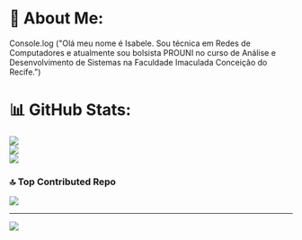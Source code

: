 # 💫 About Me:
Console.log ("Olá meu nome é Isabele. Sou técnica em Redes de Computadores e atualmente sou bolsista PROUNI no curso de Análise e Desenvolvimento de Sistemas na Faculdade Imaculada Conceição do Recife.")

# 📊 GitHub Stats:
![](https://github-readme-stats.vercel.app/api?username=isabele-eduarda&theme=dark&hide_border=false&include_all_commits=false&count_private=false)<br/>
![](https://nirzak-streak-stats.vercel.app/?user=isabele-eduarda&theme=dark&hide_border=false)<br/>
![](https://github-readme-stats.vercel.app/api/top-langs/?username=isabele-eduarda&theme=dark&hide_border=false&include_all_commits=false&count_private=false&layout=compact)

### 🔝 Top Contributed Repo
![](https://github-contributor-stats.vercel.app/api?username=isabele-eduarda&limit=5&theme=darcula&combine_all_yearly_contributions=true)

---
[![](https://visitcount.itsvg.in/api?id=isabele-eduarda&icon=7&color=10)](https://visitcount.itsvg.in)

<!-- Proudly created with GPRM ( https://gprm.itsvg.in ) -->
